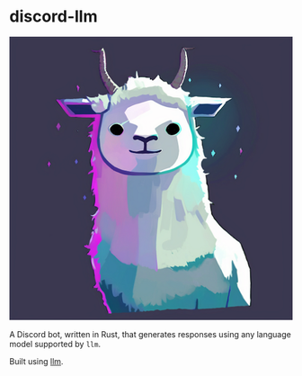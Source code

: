 # discord-llm

![llmcord logo: a vaguely Discord Clyde-looking llama](docs/llmcord.png)

A Discord bot, written in Rust, that generates responses using any language model supported by `llm`.

Built using [llm](https://crates.io/crates/llm).
